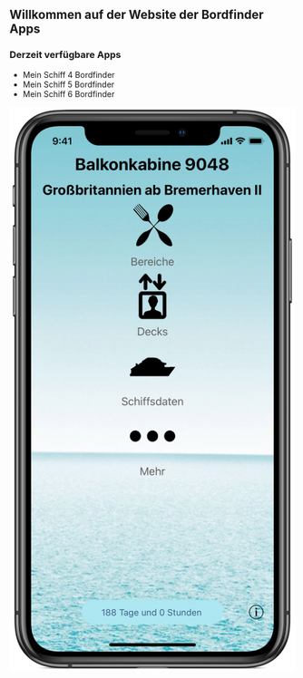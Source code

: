 ## Willkommen auf der Website der Bordfinder Apps

### Derzeit verfügbare Apps

- Mein Schiff 4 Bordfinder
- Mein Schiff 5 Bordfinder
- Mein Schiff 6 Bordfinder

<img src="websiteImageScreenshotMain.png" alt="hi" class="inline"/>
